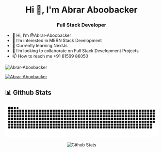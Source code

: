<h1 align="center">Hi 👋, I'm Abrar Aboobacker</h1>
<h3 align="center">Full Stack Developer</h3>



- 👋 Hi, I’m @Abrar-Aboobacker
- 👀 I’m interested in MERN Stack Development
- 🌱 Currently learning NextJs
- 💞️ I’m looking to collaborate on Full Stack Development Projects
- 📫 How to reach me +91 81569 86050

<p align="left"> <img src="https://komarev.com/ghpvc/?username=Abrar-Aboobacker&label=Profile%20views&color=0e75b6&style=flat" alt="Abrar-Aboobacker" /> </p>
<p align="left"> <a href="https://github.com/ryo-ma/github-profile-trophy"><img src="https://github-profile-trophy.vercel.app/?username=Abrar-Aboobacker" alt="Abrar-Aboobacker" /></a> </p>

## 📊 Github Stats


<div align="center">
  <a href="https://www.linkedin.com/in/abrar-aboobacker-0a117a21b/"> 
  <img  src="https://github.com/1999AZZAR/1999AZZAR/blob/main/resources/img/grid-snake.svg"
       alt="snake" /></a>
</div>

<p align="center">
        <img src="https://raw.githubusercontent.com/mayhemantt/mayhemantt/Update/svg/Bottom.svg" alt="Github Stats" />
</p>
